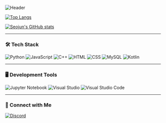 ![Header](https://capsule-render.vercel.app/api?type=waving&color=0:00C9FF,100:92FE9D&height=200&section=header&text=Welcome%20to%20Seojun's%20GitHub&fontSize=35&fontColor=ffffff)

<!-- GitHub 통계 -->
[![Top Langs](https://github-readme-stats.vercel.app/api/top-langs/?username=seojun133&layout=compact)](https://github.com/anuraghazra/github-readme-stats)

[![Seojun's GitHub stats](https://github-readme-stats.vercel.app/api?username=seojun133&show_icons=true&theme=tokyonight)](https://github.com/anuraghazra/github-readme-stats)

---

### 🛠 Tech Stack

![Python](https://img.shields.io/badge/Python-3776AB?style=for-the-badge&logo=python&logoColor=white)
![JavaScript](https://img.shields.io/badge/JavaScript-F7DF1E?style=for-the-badge&logo=JavaScript&logoColor=black)
![C++](https://img.shields.io/badge/C%2B%2B-00599C?style=for-the-badge&logo=c%2B%2B&logoColor=white)
![HTML](https://img.shields.io/badge/HTML-239120?style=for-the-badge&logo=html5&logoColor=white)
![CSS](https://img.shields.io/badge/CSS-239120?style=for-the-badge&logo=css3&logoColor=white)
![MySQL](https://img.shields.io/badge/MySQL-4479A1?style=for-the-badge&logo=mysql&logoColor=white)
![Kotlin](https://img.shields.io/badge/Kotlin-0095D5?style=for-the-badge&logo=kotlin&logoColor=white)

---

### 🖥️ Development Tools

![Jupyter Notebook](https://img.shields.io/badge/Jupyter-F37626?style=for-the-badge&logo=jupyter&logoColor=white)
![Visual Studio](https://img.shields.io/badge/Visual_Studio-5C2D91?style=for-the-badge&logo=visualstudio&logoColor=white)
![Visual Studio Code](https://img.shields.io/badge/VS_Code-007ACC?style=for-the-badge&logo=visualstudiocode&logoColor=white)

---

### 📢 Connect with Me
[![Discord](https://img.shields.io/badge/Discord-zxzcs_-5865F2?style=for-the-badge&logo=discord&logoColor=white)](https://discord.com/)
